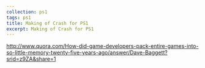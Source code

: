 ```yaml
---
collection: ps1
tags: ps1
title: Making of Crash for PS1
excerpt: Making of Crash for PS1
---
```


http://www.quora.com/How-did-game-developers-pack-entire-games-into-so-little-memory-twenty-five-years-ago/answer/Dave-Baggett?srid=z9ZA&share=1
